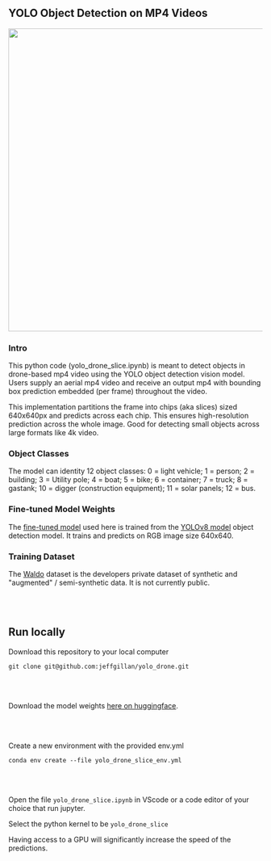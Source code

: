 ## YOLO Object Detection on MP4 Videos

<img src="/hiker_identify.gif" width=600>

### Intro
This python code (yolo_drone_slice.ipynb) is meant to detect objects in drone-based mp4 video using the YOLO object detection vision model. Users supply an aerial mp4 video and receive an output mp4 with bounding box prediction embedded (per frame) throughout the video. 

This implementation partitions the frame into chips (aka slices) sized 640x640px and predicts across each chip. This ensures high-resolution prediction across the whole image. Good for detecting small objects across large formats like 4k video. 


### Object Classes
The model can identity 12 object classes: 0 = light vehicle; 1 = person; 2 = building; 3 = Utility pole; 4 = boat; 5 = bike; 6 = container; 7 = truck; 8 = gastank; 10 = digger (construction equipment); 11 = solar panels; 12 = bus.


### Fine-tuned Model Weights
The [fine-tuned model](https://huggingface.co/StephanST/WALDO30/resolve/main/WALDO30_yolov8m_640x640.pt?download=true) used here is trained from the [YOLOv8 model](https://yolov8.com/) object detection model. It trains and predicts on RGB image size 640x640.  

### Training Dataset
The [Waldo](https://huggingface.co/StephanST/WALDO30) dataset is the developers private dataset of synthetic and "augmented" / semi-synthetic data. It is not currently public.

 
<br>
<br>

## Run locally

Download this repository to your local computer

`git clone git@github.com:jeffgillan/yolo_drone.git`

<br>
<br>

Download the model weights [here on huggingface](https://huggingface.co/StephanST/WALDO30/resolve/main/WALDO30_yolov8m_640x640.pt?download=true).

<br>
<br>

Create a new environment with the provided env.yml

`conda env create --file yolo_drone_slice_env.yml`


<br>
<br>

Open the file `yolo_drone_slice.ipynb` in VScode or a code editor of your choice that run jupyter.

Select the python kernel to be `yolo_drone_slice`

Having access to a GPU will significantly increase the speed of the predictions.

